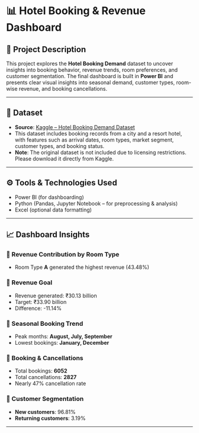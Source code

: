 # 📊 Hotel Booking & Revenue Dashboard

## 📝 Project Description  
This project explores the **Hotel Booking Demand** dataset to uncover insights into booking behavior, revenue trends, room preferences, and customer segmentation. The final dashboard is built in **Power BI** and presents clear visual insights into seasonal demand, customer types, room-wise revenue, and booking cancellations.

---

## 📁 Dataset  
- **Source**: [Kaggle – Hotel Booking Demand Dataset](https://www.kaggle.com/datasets/jessemostipak/hotel-booking-demand)  
- This dataset includes booking records from a city and a resort hotel, with features such as arrival dates, room types, market segment, customer types, and booking status.
- **Note**: The original dataset is not included due to licensing restrictions. Please download it directly from Kaggle.

---

## ⚙️ Tools & Technologies Used  
- Power BI (for dashboarding)  
- Python (Pandas, Jupyter Notebook – for preprocessing & analysis)  
- Excel (optional data formatting)

---

## 📈 Dashboard Insights  

### 📌 Revenue Contribution by Room Type  
- Room Type **A** generated the highest revenue (43.48%)

### 📌 Revenue Goal  
- Revenue generated: ₹30.13 billion  
- Target: ₹33.90 billion  
- Difference: -11.14%

### 📌 Seasonal Booking Trend  
- Peak months: **August, July, September**  
- Lowest bookings: **January, December**

### 📌 Booking & Cancellations  
- Total bookings: **6052**  
- Total cancellations: **2827**  
- Nearly 47% cancellation rate

### 📌 Customer Segmentation  
- **New customers**: 96.81%  
- **Returning customers**: 3.19%

---
